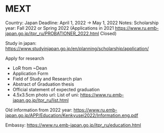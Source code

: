 # MEXT

Country: Japan
Deadline: April 1, 2022 → May 1, 2022
Notes: Scholarship year: Fall 2022 or Spring 2022 (Applications in 2021 https://www.ru.emb-japan.go.jp/itpr_ru/PROBATIONER_2022.html  Closed)

Study in japan: https://www.studyinjapan.go.jp/en/planning/scholarship/application/

Apply for research


- LoR from ~Dean
- Application Form
- Field of Study and Research plan
- Abstract of Graduation thesis
- Official statement of expected graduation
- 4.5x3.5cm photo
url: List of uni: https://www.ru.emb-japan.go.jp/itpr_ru/list.html

Old information from 2022 year: https://www.ru.emb-japan.go.jp/APP/Education/Kenkyusei2022/Information.eng.pdf


Embassy: https://www.ru.emb-japan.go.jp/itpr_ru/education.html